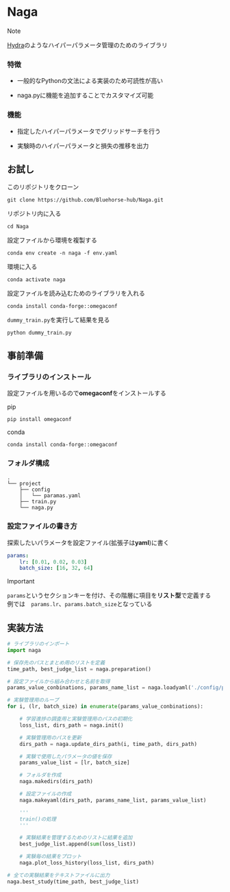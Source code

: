 # Naga

> [!NOTE]
> [Hydra](https://hydra.cc/docs/intro/)のようなハイパーパラメータ管理のためのライブラリ

### 特徴
- 一般的なPythonの文法による実装のため可読性が高い

- naga.pyに機能を追加することでカスタマイズ可能

### 機能
- 指定したハイパーパラメータでグリッドサーチを行う

- 実験時のハイパーパラメータと損失の推移を出力

## お試し

このリポジトリをクローン

```
git clone https://github.com/Bluehorse-hub/Naga.git
```

リポジトリ内に入る

```
cd Naga
```

設定ファイルから環境を複製する

```
conda env create -n naga -f env.yaml
```

環境に入る

```
conda activate naga
```

設定ファイルを読み込むためのライブラリを入れる

```
conda install conda-forge::omegaconf
```

`dummy_train.py`を実行して結果を見る

```
python dummy_train.py
```

## 事前準備

### ライブラリのインストール

設定ファイルを用いるので**omegaconf**をインストールする

pip

```
pip install omegaconf
```

conda

```
conda install conda-forge::omegaconf
```

### フォルダ構成

```
.
└── project
    ├── config
    │   └── paramas.yaml
    ├── train.py
    └── naga.py
```

### 設定ファイルの書き方
探索したいパラメータを設定ファイル(拡張子は**yaml**)に書く

```yaml
params:
    lr: [0.01, 0.02, 0.03]
    batch_size: [16, 32, 64]
```
> [!IMPORTANT]
>  `params`というセクションキーを付け、その階層に項目を**リスト型**で定義する  
>  例では　`params.lr`、`params.batch_size`となっている

## 実装方法

```python
# ライブラリのインポート
import naga

# 保存先のパスとまとめ用のリストを定義
time_path, best_judge_list = naga.preparation()

# 設定ファイルから組み合わせと名前を取得
params_value_conbinations, params_name_list = naga.loadyaml('./config/params.yaml')

# 実験管理用のループ
for i, (lr, batch_size) in enumerate(params_value_conbinations):

    # 学習進捗の調査用と実験管理用のパスの初期化
    loss_list, dirs_path = naga.init()

    # 実験管理用のパスを更新
    dirs_path = naga.update_dirs_path(i, time_path, dirs_path)

    # 実験で使用したパラメータの値を保存
    params_value_list = [lr, batch_size]

    # フォルダを作成
    naga.makedirs(dirs_path)

    # 設定ファイルの作成
    naga.makeyaml(dirs_path, params_name_list, params_value_list)

    '''
    train()の処理
    '''

    # 実験結果を管理するためのリストに結果を追加
    best_judge_list.append(sum(loss_list))

    # 実験毎の結果をプロット
    naga.plot_loss_history(loss_list, dirs_path)

# 全ての実験結果をテキストファイルに出力
naga.best_study(time_path, best_judge_list)
```
